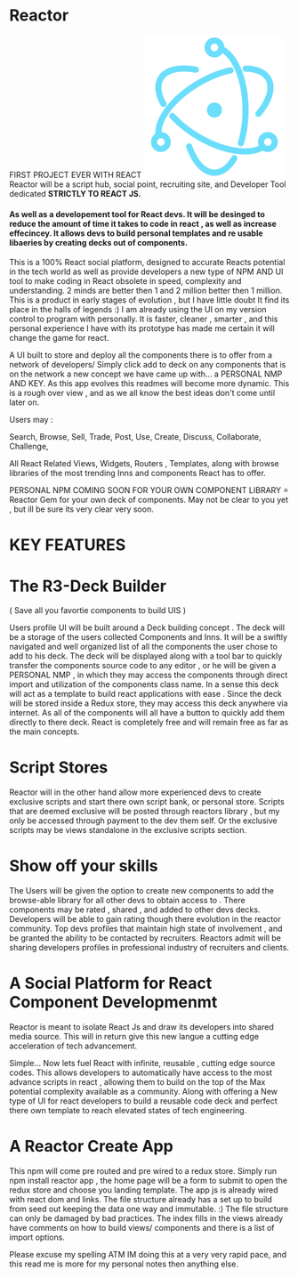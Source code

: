 <h1>Reactor</h1> FIRST PROJECT EVER WITH REACT 
<img src="./logo.jpg"/>

<br />
Reactor will be a script hub, social point, recruiting site, and Developer Tool dedicated <b>STRICTLY TO REACT JS.</b> 

<h4> As well as a developement tool for React devs. It will be desinged to reduce the amount of time it takes to code in react , as well as increase effecincey. It allows devs to build personal templates and re usable libaeries by creating decks out of components.</h4>
  
 This is a 100% React social platform, designed to accurate Reacts potential in the tech world as well as provide developers a new type of NPM AND UI tool to make coding in React obsolete in speed, complexity and understanding. 2 minds are better then 1 and 2 million better then 1 million. This is a product in early stages of evolution , but I have little doubt It find its place in the halls of legends :) I am already using the UI on my  version control to program with personally. It is faster, cleaner , smarter , and this personal experience I have with its prototype has made me certain it will change the game for react.
 
 A UI built to store and deploy all the components there is to offer from a network of developers/ Simply click add to deck on any components that is on the network a new concept we have came up with... a PERSONAL NMP AND KEY. As this app evolves this readmes will become more dynamic. This is a rough over view , and as we all know the best ideas don't come until later on.

Users may :


Search,
Browse, 
Sell,
Trade,
Post,
Use,
Create,
Discuss,
Collaborate,
Challenge,

All React Related Views, Widgets, Routers , Templates, along with browse libraries of the most trending Inns and components React has to offer.

PERSONAL NPM COMING SOON FOR YOUR OWN COMPONENT LIBRARY = Reactor Gem for your own deck of components. May not be clear to you yet , but ill be sure its very clear very soon.




<H1>KEY FEATURES</h1>

<h1>The R3-Deck Builder</h1> ( Save all you favortie components to build UIS )

Users profile UI will be built around a Deck building concept . The deck will be a storage of the users collected Components and Inns. It will be a swiftly navigated and well organized list of all the components the user chose to add to his deck. The deck will be displayed along with a tool bar to quickly transfer the components source code to any editor , or he will be given a PERSONAL NMP , in which they may access the components through direct import and utilization of the components class name. In a sense this deck will act as a template to build react applications with ease . Since the deck will be stored inside a Redux store, they may access this deck anywhere via internet. As all of the components will all have a button to quickly add them directly to there deck. React is completely free and will remain free as far as the main concepts.

<h1>Script Stores</h1>

Reactor will in the other hand allow more experienced devs to create exclusive scripts and start there own script bank, or personal store. Scripts that are deemed exclusive will be posted through reactors library , but my only be accessed through payment to the dev them self. Or the exclusive scripts may be views standalone in the exclusive scripts section.

<h1>Show off your skills</h1>

The Users will be given the option to create new components to add the browse-able library for all other devs to obtain access to . There components may be rated , shared , and added to other devs decks. Developers will be able to gain rating though there evolution in the reactor community. Top devs profiles that maintain high state of involvement  , and be granted the ability to be contacted by recruiters. Reactors admit will be sharing developers profiles in professional industry of recruiters and clients.

<h1>A Social Platform for React Component Developmenmt</h1>

Reactor is meant to isolate React Js and draw its developers into shared media source. This will in return give this new langue a cutting edge acceleration of tech advancement.

Simple... Now lets fuel React with infinite, reusable , cutting edge source codes. This allows developers to automatically have access to the most advance scripts in react , allowing them to build on the top of the Max potential complexity available as a community. Along with offering a New type of UI for react developers to build a reusable code deck and perfect there own template to reach elevated states of tech engineering.

<h1>A Reactor Create App
</h1>
This npm will come pre routed and pre wired to a redux store. Simply run npm install reactor app , the home page will be a form to submit to open the redux store and choose you landing template. The app js is already wired with react dom and links. The file structure already has a set up to build from seed out keeping the data one way and immutable. :) The file structure can only be damaged by bad practices. The index fills in the views already have comments on how to build views/ components and there is a list of import options.

Please excuse my spelling ATM IM doing this at a very very rapid pace, and this read me is more for my personal notes then anything else.
